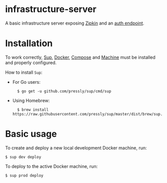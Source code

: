 # infrastructure-server
A basic infrastructure server exposing [Zipkin](https://github.com/openzipkin/zipkin) and an [auth endpoint](https://github.com/solher/auth-nginx-proxy-companion).

# Installation
To work correctly, [Sup](https://github.com/pressly/sup), [Docker](https://github.com/docker/docker), [Compose](https://github.com/docker/compose) and [Machine](https://github.com/docker/machine) must be installed and properly configured.

How to install `Sup`:

- For Go users:

		$ go get -u github.com/pressly/sup/cmd/sup
		
- Using Homebrew:

		$ brew install https://raw.githubusercontent.com/pressly/sup/master/dist/brew/sup.rb
		
# Basic usage

To create and deploy a new local development Docker machine, run:

	$ sup dev deploy
	
To deploy to the active Docker machine, run:

	$ sup prod deploy
	